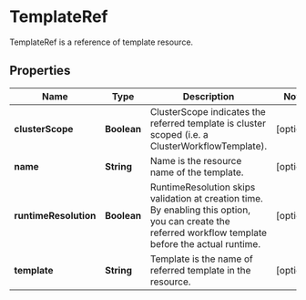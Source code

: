 

# TemplateRef

TemplateRef is a reference of template resource.
## Properties

Name | Type | Description | Notes
------------ | ------------- | ------------- | -------------
**clusterScope** | **Boolean** | ClusterScope indicates the referred template is cluster scoped (i.e. a ClusterWorkflowTemplate). |  [optional]
**name** | **String** | Name is the resource name of the template. |  [optional]
**runtimeResolution** | **Boolean** | RuntimeResolution skips validation at creation time. By enabling this option, you can create the referred workflow template before the actual runtime. |  [optional]
**template** | **String** | Template is the name of referred template in the resource. |  [optional]



